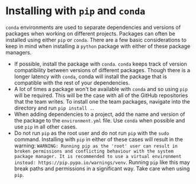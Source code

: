 # Installing with `pip` and `conda`

`conda` environments are used to separate dependencies and versions of packages when working on different projects. Packages can often be installed using either `pip` or `conda`. There are a few basic considerations to keep in mind when installing a `python` package with either of these package managers.

- If possible, install the package with `conda`. `conda` keeps track of version compatibility between versions of different packages. Though there is a longer latency with `conda`, conda will install the package that is compatible with the rest of your dependencies.
- A lot of times a package won't be available with `conda` and so using `pip` will be required. This will be the case with all of the GitHub repositories that the team writes. To install one the team packages, navigate into the directory and run `pip install .`.
- When adding dependencies to a project, add the name and version of the package to the `environment.yml` file. Use `conda` when possible and use `pip` in all other cases.
- Do not run `pip` as the root user and do not run `pip` with the `sudo` command. Installing with `pip` in either of these cases will result in the warning: `WARNING: Running pip as the 'root' user can result in broken permissions and conflicting behaviour with the system package manager. It is recommended to use a virtual environment instead: https://pip.pypa.io/warnings/venv`. Running `pip` like this may break paths and permissions in a significant way. Take care when using `pip`.